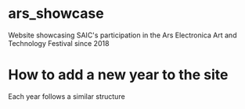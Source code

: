 # ars_showcase
Website showcasing SAIC's participation in the Ars Electronica Art and Technology Festival since 2018

# How to add a new year to the site
Each year follows a similar structure